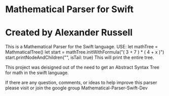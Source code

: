 # Mathematical Parser for Swift
# Created by Alexander Russell
This is a Mathematical Parser for the Swift language.
USE:
    let mathTree = MathmaticalTree()
    let start = mathTree.initWithFormula("( 3 + 7 ) * ( 4 + x )")
    start.printNodeAndChildren("", isTail: true)
This will print the entire tree.

This project was deisigned out of the need to get an Abstract Syntax Tree for math in the swift language.

If there are any question, comments, or ideas to help improve this parser please visit or join the google group Mathematical-Parser-Swift-Dev


